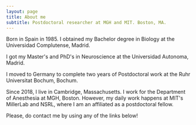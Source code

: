 ```yaml
---
layout: page
title: About me
subtitle: Postdoctoral researcher at MGH and MIT. Boston, MA.
---
```


Born in Spain in 1985. I obtained my Bachelor degree in Biology at the Universidad Complutense, Madrid.

I got my Master's and PhD's in Neuroscience at the Universidad Autonoma, Madrid.

I moved to Germany to complete two years of Postdoctoral work at the Ruhr Universitat Bochum, Bochum.

Since 2018, I live in Cambridge, Massachusetts. I work for the Department of Anesthesia at MGH, Boston.
However, my daily work happens at MIT's MillerLab and NSRL, where I am an affiliated as a postdoctoral fellow.

Please, do contact me by using any of the links below!
